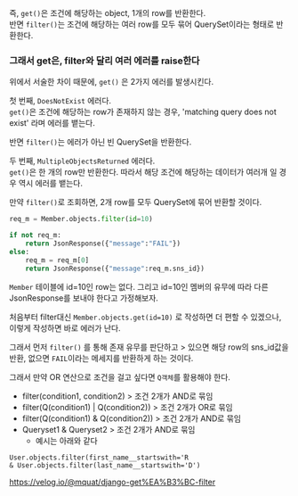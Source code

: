 즉, `get()`은 조건에 해당하는 object, 1개의 row를 반환한다.  
반면 `filter()`는 조건에 해당하는 여러 row를 모두 묶어 QuerySet이라는 형태로 반환한다.

### 그래서 get은, filter와 달리 여러 에러를 raise한다

위에서 서술한 차이 때문에, `get()` 은 2가지 에러를 발생시킨다.

첫 번째, `DoesNotExist` 에러다.  
`get()`은 조건에 해당하는 row가 존재하지 않는 경우, 'matching query does not exist' 라며 에러를 뱉는다.

반면 `filter()`는 에러가 아닌 빈 QuerySet을 반환한다.

두 번째, `MultipleObjectsReturned` 에러다.  
`get()`은 한 개의 row만 반환한다. 따라서 해당 조건에 해당하는 데이터가 여러개 일 경우 역시 에러를 뱉는다.

만약 `filter()`로 조회하면, 2개 row를 모두 QuerySet에 묶어 반환할 것이다.

```python
req_m = Member.objects.filter(id=10)

if not req_m:
    return JsonResponse({"message":"FAIL"}) 
else:
	req_m = req_m[0]
    return JsonResponse({"message":req_m.sns_id})
```

`Member` 테이블에 id=10인 row는 없다. 그리고 id=10인 멤버의 유무에 따라 다른 JsonResponse를 보내야 한다고 가정해보자.

처음부터 filter대신 `Member.objects.get(id=10)` 로 작성하면 더 편할 수 있겠으나, 이렇게 작성하면 바로 에러가 난다.

그래서 먼저 `filter()` 를 통해 존재 유무를 판단하고 > 있으면 해당 row의 sns_id값을 반환, 없으면 `FAIL`이라는 메세지를 반환하게 하는 것이다.

그래서 만약 OR 연산으로 조건을 걸고 싶다면 `Q객체`를 활용해야 한다.

- filter(condition1, condition2) > 조건 2개가 AND로 묶임
- filter(Q(condition1) | Q(condition2)) > 조건 2개가 OR로 묶임
- filter(Q(condition1) & Q(condition2)) > 조건 2개가 AND로 묶임
- Queryset1 & Queryset2 > 조건 2개가 AND로 묶임
    - 예시는 아래와 같다
```
User.objects.filter(first_name__startswith='R
& User.objects.filter(last_name__startswith='D')
```
        
        




https://velog.io/@mquat/django-get%EA%B3%BC-filter